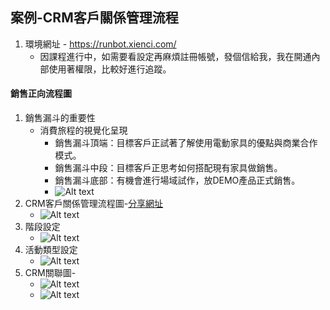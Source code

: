 ## 案例-CRM客戶關係管理流程
1. 環境網址 - https://runbot.xienci.com/
   + 因課程進行中，如需要看設定再麻煩註冊帳號，發個信給我，我在開通內部使用著權限，比較好進行追蹤。
#### 銷售正向流程圖
1. 銷售漏斗的重要性
   + 消費旅程的視覺化呈現
     + 銷售漏斗頂端：目標客戶正試著了解使用電動家具的優點與商業合作模式。
     + 銷售漏斗中段：目標客戶正思考如何搭配現有家具做銷售。
     + 銷售漏斗底部：有機會進行場域試作，放DEMO產品正式銷售。
     + ![Alt text](https://github.com/ksharry/odoo-repository/blob/main/pic/A2111.png?raw=true)
2. CRM客戶關係管理流程圖-[分享網址](https://gitmind.com/app/docs/fxfai9az)
   + ![Alt text](https://github.com/ksharry/odoo-repository/blob/main/pic/A2112.png?raw=true)
3. 階段設定
   + ![Alt text](https://github.com/ksharry/odoo-repository/blob/main/pic/A2113.png?raw=true)
4. 活動類型設定
   + ![Alt text](https://github.com/ksharry/odoo-repository/blob/main/pic/A2114.png?raw=true)
5. CRM關聯圖-
   + ![Alt text](https://github.com/ksharry/odoo-repository/blob/main/pic/A2115.png?raw=true)
   + ![Alt text](https://github.com/ksharry/odoo-repository/blob/main/pic/A2116.png?raw=true)
